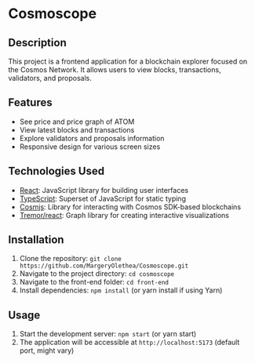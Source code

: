 # Cosmoscope

## Description

This project is a frontend application for a blockchain explorer focused on the Cosmos Network. It allows users to view blocks, transactions, validators, and proposals.

## Features

- See price and price graph of ATOM
- View latest blocks and transactions
- Explore validators and proposals information
- Responsive design for various screen sizes

## Technologies Used

- [React](https://react.dev/): JavaScript library for building user interfaces
- [TypeScript](https://www.typescriptlang.org/): Superset of JavaScript for static typing
- [Cosmjs](https://github.com/cosmos/cosmjs): Library for interacting with Cosmos SDK-based blockchains 
- [Tremor/react](https://github.com/tremorlabs/tremor): Graph library for creating interactive visualizations

## Installation

1. Clone the repository: `git clone https://github.com/MargeryOlethea/Cosmoscope.git`
2. Navigate to the project directory: `cd cosmoscope`
3. Navigate to the front-end folder: `cd front-end`
4. Install dependencies: `npm install` (or yarn install if using Yarn)

## Usage

1. Start the development server: `npm start` (or yarn start)
2. The application will be accessible at `http://localhost:5173` (default port, might vary)



